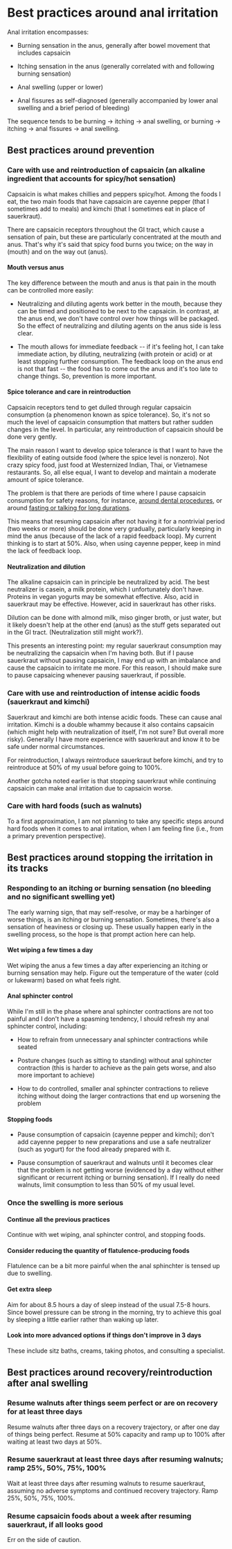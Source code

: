 # Best practices around anal irritation

Anal irritation encompasses:

* Burning sensation in the anus, generally after bowel movement that
  includes capsaicin

* Itching sensation in the anus (generally correlated with and following burning sensation)

* Anal swelling (upper or lower)

* Anal fissures as self-diagnosed (generally accompanied by lower anal swelling and a brief period of bleeding)

The sequence tends to be burning -> itching -> anal swelling, or
burning -> itching -> anal fissures -> anal swelling.

## Best practices around prevention

### Care with use and reintroduction of capsaicin (an alkaline ingredient that accounts for spicy/hot sensation)

Capsaicin is what makes chillies and peppers spicy/hot. Among the
foods I eat, the two main foods that have capsaicin are cayenne pepper
(that I sometimes add to meals) and kimchi (that I sometimes eat in
place of sauerkraut).

There are capsaicin receptors throughout the GI tract, which cause a
sensation of pain, but these are particularly concentrated at the
mouth and anus. That's why it's said that spicy food burns you twice;
on the way in (mouth) and on the way out (anus).

#### Mouth versus anus

The key difference between the mouth and anus is that pain in the
mouth can be controlled more easily:

* Neutralizing and diluting agents work better in the mouth, because
  they can be timed and positioned to be next to the capsaicin. In
  contrast, at the anus end, we don't have control over how things
  will be packaged. So the effect of neutralizing and diluting agents
  on the anus side is less clear.

* The mouth allows for immediate feedback -- if it's feeling hot, I
  can take immediate action, by diluting, neutralizing (with protein
  or acid) or at least stopping further consumption. The feedback loop
  on the anus end is not that fast -- the food has to come out the
  anus and it's too late to change things. So, prevention is more
  important.

#### Spice tolerance and care in reintroduction

Capsaicin receptors tend to get dulled through regular capsaicin
consumption (a phenomenon known as spice tolerance). So, it's not so
much the level of capsaicin consumption that matters but rather sudden
changes in the level. In particular, any reintroduction of capsaicin
should be done very gently.

The main reason I want to develop spice tolerance is that I want to
have the flexibility of eating outside food (where the spice level is
nonzero). Not crazy spicy food, just food at Westernized Indian, Thai,
or Vietnamese restaurants. So, all else equal, I want to develop and
maintain a moderate amount of spice tolerance.

The problem is that there are periods of time where I pause capsaicin
consumption for safety reasons, for instance, [around dental
procedures](best-practices-around-dental-cleaning-appointments.md), or
around [fasting or talking for long durations](best-practices-around-fasting.md).

This means that resuming capsaicin after not having it for a
nontrivial period (two weeks or more) should be done very gradually,
particularly keeping in mind the anus (because of the lack of a rapid
feedback loop). My current thinking is to start at 50%. Also, when
using cayenne pepper, keep in mind the lack of feedback loop.

#### Neutralization and dilution

The alkaline capsaicin can in principle be neutralized by acid. The
best neutralizer is casein, a milk protein, which I unfortunately
don't have. Proteins in vegan yogurts may be somewhat effective. Also,
acid in sauerkraut may be effective. However, acid in sauerkraut has
other risks.

Dilution can be done with almond milk, miso ginger broth, or just
water, but it likely doesn't help at the other end (anus) as the stuff
gets separated out in the GI tract. (Neutralization still might work?).

This presents an interesting point: my regular sauerkraut consumption
may be neutralizing the capsaicin when I'm having both. But if I pause
sauerkraut without pausing capsaicin, I may end up with an imbalance
and cause the capsaicin to irritate me more. For this reason, I should
make sure to pause capsaicing whenever pausing sauerkraut, if
possible.

### Care with use and reintroduction of intense acidic foods (sauerkraut and kimchi)

Sauerkraut and kimchi are both intense acidic foods. These can cause
anal irritation. Kimchi is a double whammy because it also contains
capsaicin (which might help with neutralization of itself, I'm not
sure? But overall more risky). Generally I have more experience with
sauerkraut and know it to be safe under normal circumstances.

For reintroduction, I always reintroduce sauerkraut before kimchi, and
try to reintroduce at 50% of my usual before going to 100%.

Another gotcha noted earlier is that stopping sauerkraut while
continuing capsaicin can make anal irritation due to capsaicin worse.

### Care with hard foods (such as walnuts)

To a first approximation, I am not planning to take any specific steps
around hard foods when it comes to anal irritation, when I am feeling
fine (i.e., from a primary prevention perspective).

## Best practices around stopping the irritation in its tracks

### Responding to an itching or burning sensation (no bleeding and no significant swelling yet)

The early warning sign, that may self-resolve, or may be a harbinger of
worse things, is an itching or burning sensation. Sometimes, there's
also a sensation of heaviness or closing up. These usually happen
early in the swelling process, so the hope is that prompt action here
can help.

#### Wet wiping a few times a day

Wet wiping the anus a few times a day after experiencing an itching or
burning sensation may help. Figure out the temperature of the water
(cold or lukewarm) based on what feels right.

#### Anal sphincter control

While I'm still in the phase where anal sphincter contractions are not
too painful and I don't have a spasming tendency, I should refresh my
anal sphincter control, including:

* How to refrain from unnecessary anal sphincter contractions while seated

* Posture changes (such as sitting to standing) without anal sphincter
  contraction (this is harder to achieve as the pain gets worse, and
  also more important to achieve)

* How to do controlled, smaller anal sphincter contractions to relieve
  itching without doing the larger contractions that end up worsening
  the problem

#### Stopping foods

* Pause consumption of capsaicin (cayenne pepper and kimchi); don't
  add cayenne pepper to new preparations and use a safe neutralizer
  (such as yogurt) for the food already prepared with it.

* Pause consumption of sauerkraut and walnuts until it becomes clear
  that the problem is not getting worse (evidenced by a day without
  either significant or recurrent itching or burning sensation). If I
  really do need walnuts, limit consumption to less than 50% of my
  usual level.

### Once the swelling is more serious

#### Continue all the previous practices

Continue with wet wiping, anal sphincter control, and stopping foods.

#### Consider reducing the quantity of flatulence-producing foods

Flatulence can be a bit more painful when the anal sphinchter is
tensed up due to swelling.

#### Get extra sleep

Aim for about 8.5 hours a day of sleep instead of the usual 7.5-8
hours. Since bowel pressure can be strong in the morning, try to
achieve this goal by sleeping a little earlier rather than waking up
later.

#### Look into more advanced options if things don't improve in 3 days

These include sitz baths, creams, taking photos, and consulting a
specialist.

## Best practices around recovery/reintroduction after anal swelling

### Resume walnuts after things seem perfect or are on recovery for at least three days

Resume walnuts after three days on a recovery trajectory, or after one
day of things being perfect. Resume at 50% capacity and ramp up to
100% after waiting at least two days at 50%.

### Resume sauerkraut at least three days after resuming walnuts; ramp 25%, 50%, 75%, 100%

Wait at least three days after resuming walnuts to resume sauerkraut,
assuming no adverse symptoms and continued recovery trajectory. Ramp
25%, 50%, 75%, 100%.

### Resume capsaicin foods about a week after resuming sauerkraut, if all looks good

Err on the side of caution.
